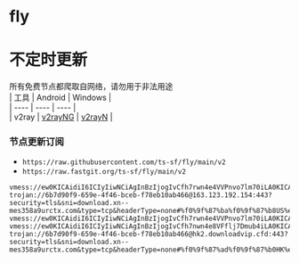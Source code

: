 # fly
# 不定时更新
所有免费节点都爬取自网络，请勿用于非法用途  
|  工具  | Android  | Windows  |  
|  ----  | ----   | ----  |  
| v2ray  | [v2rayNG](https://github.com/2dust/v2rayNG/releases) | [v2rayN](https://github.com/2dust/v2rayN/releases) |  
  
### 节点更新订阅  
- `https://raw.githubusercontent.com/ts-sf/fly/main/v2`  
- `https://raw.fastgit.org/ts-sf/fly/main/v2`  
``` 
vmess://ew0KICAidiI6ICIyIiwNCiAgInBzIjogIvCfh7rwn4e4VVPnvo7lm70iLA0KICAiYWRkIjogImNhbWJyaWRnZS5vcmciLA0KICAicG9ydCI6ICI0NDMiLA0KICAiaWQiOiAiM0UyNzFDNUYtMjhGRi00NzA0LUI4RTUtQ0MyQjM5QUI3RjYwIiwNCiAgImFpZCI6ICIwIiwNCiAgInNjeSI6ICJhdXRvIiwNCiAgIm5ldCI6ICJ3cyIsDQogICJ0eXBlIjogIiIsDQogICJob3N0IjogIkxpbGxlLmtvdGljay5zaXRlIiwNCiAgInBhdGgiOiAiL3NwZWVkdGVzdCIsDQogICJ0bHMiOiAidGxzIiwNCiAgInNuaSI6IG51bGwNCn0=
trojan://6b7d90f9-659e-4f46-bceb-f78eb10ab466@163.123.192.154:443?security=tls&sni=download.xn--mes358a9urctx.com&type=tcp&headerType=none#%f0%9f%87%ba%f0%9f%87%b8US%e7%be%8e%e5%9b%bd
vmess://ew0KICAidiI6ICIyIiwNCiAgInBzIjogIvCfh7rwn4e4VVPnvo7lm70iLA0KICAiYWRkIjogInVzMi4wMWRqLnNicyIsDQogICJwb3J0IjogIjQ0MyIsDQogICJpZCI6ICI5NWIyZGM4My1hNDc2LTRhODItOTNiMi0wZDc3YjRjMzBjMTgiLA0KICAiYWlkIjogIjAiLA0KICAic2N5IjogImF1dG8iLA0KICAibmV0IjogIndzIiwNCiAgInR5cGUiOiAibm9uZSIsDQogICJob3N0IjogInVzMi4wMWRqLnNicyIsDQogICJwYXRoIjogIi9zb21ldGltZXNuYWl2ZSIsDQogICJ0bHMiOiAidGxzIiwNCiAgInNuaSI6ICIiDQp9
vmess://ew0KICAidiI6ICIyIiwNCiAgInBzIjogIvCfh7nwn4e8VFflj7Dmub4iLA0KICAiYWRkIjogInR3OTktaGluZXQubXlub2RlczAwMS5vbmUiLA0KICAicG9ydCI6ICI1NDMyIiwNCiAgImlkIjogImQ1ZWYxZGYzLTQwNjktM2IyNS05ZGMxLTE2YjJiZTliM2U2YiIsDQogICJhaWQiOiAiMCIsDQogICJzY3kiOiAiYXV0byIsDQogICJuZXQiOiAidGNwIiwNCiAgInR5cGUiOiAibm9uZSIsDQogICJob3N0IjogIiIsDQogICJwYXRoIjogIiIsDQogICJ0bHMiOiAiIiwNCiAgInNuaSI6ICIiDQp9
trojan://6b7d90f9-659e-4f46-bceb-f78eb10ab466@hk2.downloadvip.cfd:443?security=tls&sni=download.xn--mes358a9urctx.com&type=tcp&headerType=none#%f0%9f%87%ad%f0%9f%87%b0HK%e9%a6%99%e6%b8%af
```